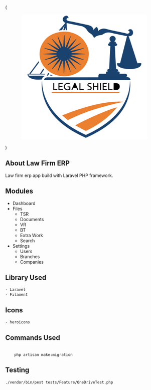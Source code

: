 (<p align="center"><a href="#" target="_blank"><img src="./public/images/logo.svg" width="400" alt="Law Firm ERP" width="200"></a></p>)

## About Law Firm ERP

Law firm erp app build with Laravel PHP framework.

## Modules

-   Dashboard
-   Files
    -   TSR
    -   Documents
    -   VR
    -   BT
    -   Extra Work
    -   Search
-   Settings
    -   Users
    -   Branches
    -   Companies

## Library Used

    - Laravel
    - Filament

## Icons

    - heroicons

## Commands Used

```

    php artisan make:migration

```

## Testing

```
./vendor/bin/pest tests/Feature/OneDriveTest.php

```
